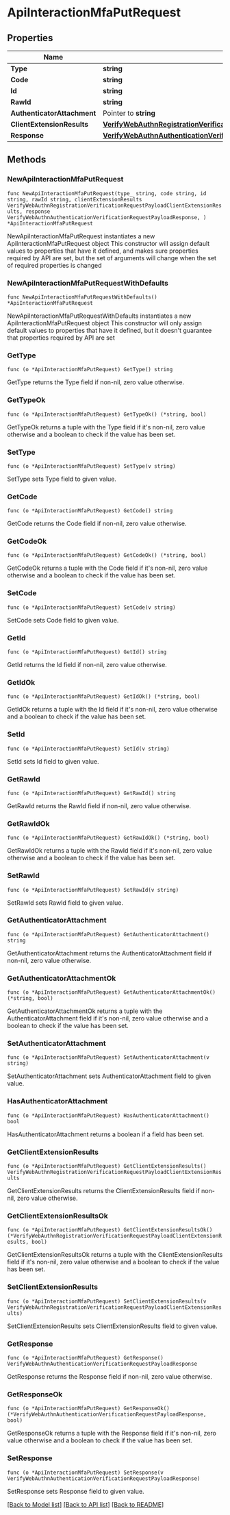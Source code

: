 # ApiInteractionMfaPutRequest

## Properties

Name | Type | Description | Notes
------------ | ------------- | ------------- | -------------
**Type** | **string** |  | 
**Code** | **string** |  | 
**Id** | **string** |  | 
**RawId** | **string** |  | 
**AuthenticatorAttachment** | Pointer to **string** |  | [optional] 
**ClientExtensionResults** | [**VerifyWebAuthnRegistrationVerificationRequestPayloadClientExtensionResults**](VerifyWebAuthnRegistrationVerificationRequestPayloadClientExtensionResults.md) |  | 
**Response** | [**VerifyWebAuthnAuthenticationVerificationRequestPayloadResponse**](VerifyWebAuthnAuthenticationVerificationRequestPayloadResponse.md) |  | 

## Methods

### NewApiInteractionMfaPutRequest

`func NewApiInteractionMfaPutRequest(type_ string, code string, id string, rawId string, clientExtensionResults VerifyWebAuthnRegistrationVerificationRequestPayloadClientExtensionResults, response VerifyWebAuthnAuthenticationVerificationRequestPayloadResponse, ) *ApiInteractionMfaPutRequest`

NewApiInteractionMfaPutRequest instantiates a new ApiInteractionMfaPutRequest object
This constructor will assign default values to properties that have it defined,
and makes sure properties required by API are set, but the set of arguments
will change when the set of required properties is changed

### NewApiInteractionMfaPutRequestWithDefaults

`func NewApiInteractionMfaPutRequestWithDefaults() *ApiInteractionMfaPutRequest`

NewApiInteractionMfaPutRequestWithDefaults instantiates a new ApiInteractionMfaPutRequest object
This constructor will only assign default values to properties that have it defined,
but it doesn't guarantee that properties required by API are set

### GetType

`func (o *ApiInteractionMfaPutRequest) GetType() string`

GetType returns the Type field if non-nil, zero value otherwise.

### GetTypeOk

`func (o *ApiInteractionMfaPutRequest) GetTypeOk() (*string, bool)`

GetTypeOk returns a tuple with the Type field if it's non-nil, zero value otherwise
and a boolean to check if the value has been set.

### SetType

`func (o *ApiInteractionMfaPutRequest) SetType(v string)`

SetType sets Type field to given value.


### GetCode

`func (o *ApiInteractionMfaPutRequest) GetCode() string`

GetCode returns the Code field if non-nil, zero value otherwise.

### GetCodeOk

`func (o *ApiInteractionMfaPutRequest) GetCodeOk() (*string, bool)`

GetCodeOk returns a tuple with the Code field if it's non-nil, zero value otherwise
and a boolean to check if the value has been set.

### SetCode

`func (o *ApiInteractionMfaPutRequest) SetCode(v string)`

SetCode sets Code field to given value.


### GetId

`func (o *ApiInteractionMfaPutRequest) GetId() string`

GetId returns the Id field if non-nil, zero value otherwise.

### GetIdOk

`func (o *ApiInteractionMfaPutRequest) GetIdOk() (*string, bool)`

GetIdOk returns a tuple with the Id field if it's non-nil, zero value otherwise
and a boolean to check if the value has been set.

### SetId

`func (o *ApiInteractionMfaPutRequest) SetId(v string)`

SetId sets Id field to given value.


### GetRawId

`func (o *ApiInteractionMfaPutRequest) GetRawId() string`

GetRawId returns the RawId field if non-nil, zero value otherwise.

### GetRawIdOk

`func (o *ApiInteractionMfaPutRequest) GetRawIdOk() (*string, bool)`

GetRawIdOk returns a tuple with the RawId field if it's non-nil, zero value otherwise
and a boolean to check if the value has been set.

### SetRawId

`func (o *ApiInteractionMfaPutRequest) SetRawId(v string)`

SetRawId sets RawId field to given value.


### GetAuthenticatorAttachment

`func (o *ApiInteractionMfaPutRequest) GetAuthenticatorAttachment() string`

GetAuthenticatorAttachment returns the AuthenticatorAttachment field if non-nil, zero value otherwise.

### GetAuthenticatorAttachmentOk

`func (o *ApiInteractionMfaPutRequest) GetAuthenticatorAttachmentOk() (*string, bool)`

GetAuthenticatorAttachmentOk returns a tuple with the AuthenticatorAttachment field if it's non-nil, zero value otherwise
and a boolean to check if the value has been set.

### SetAuthenticatorAttachment

`func (o *ApiInteractionMfaPutRequest) SetAuthenticatorAttachment(v string)`

SetAuthenticatorAttachment sets AuthenticatorAttachment field to given value.

### HasAuthenticatorAttachment

`func (o *ApiInteractionMfaPutRequest) HasAuthenticatorAttachment() bool`

HasAuthenticatorAttachment returns a boolean if a field has been set.

### GetClientExtensionResults

`func (o *ApiInteractionMfaPutRequest) GetClientExtensionResults() VerifyWebAuthnRegistrationVerificationRequestPayloadClientExtensionResults`

GetClientExtensionResults returns the ClientExtensionResults field if non-nil, zero value otherwise.

### GetClientExtensionResultsOk

`func (o *ApiInteractionMfaPutRequest) GetClientExtensionResultsOk() (*VerifyWebAuthnRegistrationVerificationRequestPayloadClientExtensionResults, bool)`

GetClientExtensionResultsOk returns a tuple with the ClientExtensionResults field if it's non-nil, zero value otherwise
and a boolean to check if the value has been set.

### SetClientExtensionResults

`func (o *ApiInteractionMfaPutRequest) SetClientExtensionResults(v VerifyWebAuthnRegistrationVerificationRequestPayloadClientExtensionResults)`

SetClientExtensionResults sets ClientExtensionResults field to given value.


### GetResponse

`func (o *ApiInteractionMfaPutRequest) GetResponse() VerifyWebAuthnAuthenticationVerificationRequestPayloadResponse`

GetResponse returns the Response field if non-nil, zero value otherwise.

### GetResponseOk

`func (o *ApiInteractionMfaPutRequest) GetResponseOk() (*VerifyWebAuthnAuthenticationVerificationRequestPayloadResponse, bool)`

GetResponseOk returns a tuple with the Response field if it's non-nil, zero value otherwise
and a boolean to check if the value has been set.

### SetResponse

`func (o *ApiInteractionMfaPutRequest) SetResponse(v VerifyWebAuthnAuthenticationVerificationRequestPayloadResponse)`

SetResponse sets Response field to given value.



[[Back to Model list]](../README.md#documentation-for-models) [[Back to API list]](../README.md#documentation-for-api-endpoints) [[Back to README]](../README.md)



